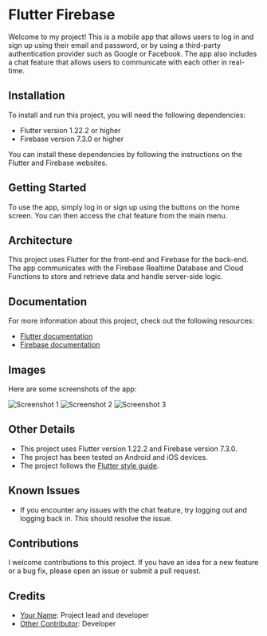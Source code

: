 # Flutter Firebase

Welcome to my project! This is a mobile app that allows users to log in and sign up using their email and password, or by using a third-party authentication provider such as Google or Facebook. The app also includes a chat feature that allows users to communicate with each other in real-time.

## Installation

To install and run this project, you will need the following dependencies:

- Flutter version 1.22.2 or higher
- Firebase version 7.3.0 or higher

You can install these dependencies by following the instructions on the Flutter and Firebase websites.

## Getting Started

To use the app, simply log in or sign up using the buttons on the home screen. You can then access the chat feature from the main menu.

## Architecture

This project uses Flutter for the front-end and Firebase for the back-end. The app communicates with the Firebase Realtime Database and Cloud Functions to store and retrieve data and handle server-side logic.

## Documentation

For more information about this project, check out the following resources:

- [Flutter documentation](https://flutter.dev/docs)
- [Firebase documentation](https://firebase.google.com/docs)


## Images

Here are some screenshots of the app:

![Screenshot 1](https://www.example.com/screenshot1.png)
![Screenshot 2](https://www.example.com/screenshot2.png)
![Screenshot 3](https://www.example.com/screenshot3.png)

## Other Details

- This project uses Flutter version 1.22.2 and Firebase version 7.3.0.
- The project has been tested on Android and iOS devices.
- The project follows the [Flutter style guide](https://flutter.dev/docs/development/tools/styleguide).

## Known Issues

- If you encounter any issues with the chat feature, try logging out and logging back in. This should resolve the issue.

## Contributions

I welcome contributions to this project. If you have an idea for a new feature or a bug fix, please open an issue or submit a pull request.

## Credits

- [Your Name](https://www.example.com): Project lead and developer
- [Other Contributor](https://www.example.com): Developer
